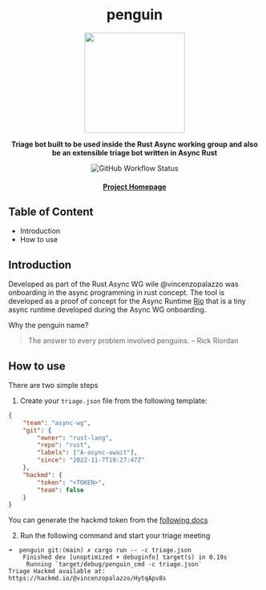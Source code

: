 <div align="center">
  <h1>penguin</h1>

  <img src="https://img.freepik.com/free-vector/cute-baby-penguin-cartoon-vector-icon-illustration-animal-nature-icon-concept-isolated-premium-vector-flat-cartoon-style_138676-3770.jpg?w=2000" wight="200" height="200" />

  <p>
    <strong> Triage bot built to be used inside the Rust Async working group and also be an extensible triage bot written in Async Rust </strong>
  </p>

  <p>
    <img alt="GitHub Workflow Status" src="https://img.shields.io/github/workflow/status/vincenzopalazzo/penguin/Sanity%20Check%20codebase?style=flat-square">
  </p>

  <h4>
    <a href="https://github.com/vincenzopalazzo/penguin">Project Homepage</a>
  </h4>
</div>

## Table of Content

- Introduction
- How to use


## Introduction

Developed as part of the Rust Async WG wile @vincenzopalazzo was onboarding in the async programming in rust concept. The tool is developed as a 
proof of concept for the Async Runtime [Rio](https://github.com/vincenzopalazzo/rio) that is a tiny async runtime developed during the Async WG onboarding.

Why the penguin name?

>The answer to every problem involved penguins. – Rick Riordan

## How to use

There are two simple steps

1. Create your `triage.json` file from the following template:

``` json
{
    "team": "async-wg",
    "git": {
        "owner": "rust-lang",
        "repo": "rust",
        "labels": ["A-async-await"],
        "since": "2022-11-7T19:27:47Z"
    },
    "hackmd": {
        "token": "<TOKEN>",
        "team": false
    }
}
```
You can generate the hackmd token from the [following docs](https://hackmd.io/@hackmd-api/developer-portal/https:%2F%2Fhackmd.io%2F@hackmd-api%2Fhow-to-issue-an-api-token)


2. Run the following command and start your triage meeting

```
➜  penguin git:(main) ✗ cargo run -- -c triage.json
    Finished dev [unoptimized + debuginfo] target(s) in 0.19s
     Running `target/debug/penguin_cmd -c triage.json`
Triage Hackmd available at: https://hackmd.io/@vincenzopalazzo/HytqApv8s
```

